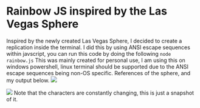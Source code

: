 # Rainbow JS inspired by the Las Vegas Sphere

Inspired by the newly created Las Vegas Sphere, I decided to create a replication inside the terminal.
I did this by using ANSI escape sequences within javscript, you can run this code by doing the following
```node rainbow.js```
This was mainly created for personal use, I am using this on windows powershell, linux terminal should be
supported due to the ANSI escape sequences being non-OS specific. References of the sphere, and my output
below.
![](./sphere.png)

![](./terminalrainbow.png)
Note that the characters are constantly changing, this is just a snapshot of it.
